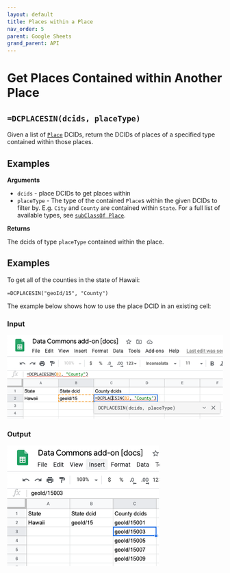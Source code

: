 ```yaml
---
layout: default
title: Places within a Place
nav_order: 5
parent: Google Sheets
grand_parent: API
---
```


# Get Places Contained within Another Place

## `=DCPLACESIN(dcids, placeType)`

Given a list of [`Place`](https://browser.datacommons.org/kg?dcid=Place) DCIDs, return the DCIDs of places of a specified type
contained within those places.

## Examples

**Arguments**
*   `dcids` - place DCIDs to get places within
*   `placeType` - The type of the contained `Place`s within the given
    DCIDs to filter by. E.g. `City` and `County` are contained within `State`. For a
    full list of available types, see [`subClassOf Place`](https://browser.datacommons.org/kg?dcid=Place).

**Returns**

The dcids of type `placeType` contained within the place.

## Examples

To get all of the counties in the state of Hawaii:

```
=DCPLACESIN("geoId/15", "County")
```

The example below shows how to use the place DCID in an existing cell:

### Input

![](/assets/images/sheets/sheets_places_in_input.png)

### Output

![](/assets/images/sheets/sheets_places_in_output.png)
